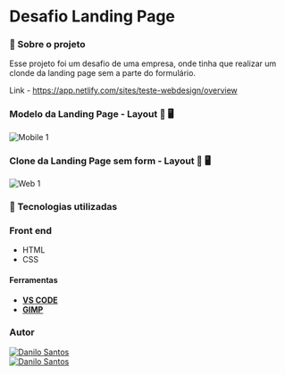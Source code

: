 # Desafio Landing Page


###  :open_book:  Sobre o projeto

 Esse projeto foi um desafio de uma empresa, onde tinha que realizar um clonde da landing page sem a parte do formulário. 
 
 Link - https://app.netlify.com/sites/teste-webdesign/overview


### Modelo da Landing Page - Layout :iphone: :desktop_computer:

![Mobile 1](https://github.com/daniloadscavalcante/assets/blob/master/desafio-landing-page.gif)




### Clone da Landing Page sem form - Layout :iphone: :desktop_computer:

![Web 1](https://github.com/daniloadscavalcante/assets/blob/master/Desafio-concluido-landing-page.gif)



### 🚀 Tecnologias utilizadas

### Front end
- HTML 
- CSS


#### Ferramentas
- [**VS CODE**]()
- [**GIMP**]()

### Autor
<a href="https://daniloadscavalcante.netlify.app/">
  <img alt="Danilo Santos" src="https://img.shields.io/badge/Show-Portf%C3%B3lio-%238880FE" />
</a>
<br>
<a href="https://www.linkedin.com/in/daniloadscavalcante/">
  <img alt="Danilo Santos" src="https://img.shields.io/badge/-Danilo Santos-blue?style=flat&logo=Linkedin&logoColor=bluee" />
</a>
